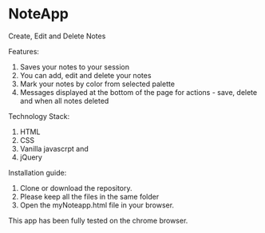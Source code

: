 # NoteApp
Create, Edit and Delete Notes

Features:
1. Saves your notes to your session
2. You can add, edit and delete your notes
3. Mark your notes by color from selected palette
4. Messages displayed at the bottom of the page for actions - save, delete and when all notes deleted

Technology Stack:
1. HTML
2. CSS
3. Vanilla javascrpt and 
4. jQuery

Installation guide: 
1. Clone or download the repository.
2. Please keep all the files in the same folder 
3. Open the myNoteapp.html file in your browser. 

This app has been fully tested on the chrome browser.
